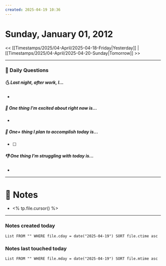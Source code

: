 ```yaml
---
created: 2025-04-19 10:36
---
```

# Sunday, January 01, 2012

<< [[Timestamps/2025/04-April/2025-04-18-Friday|Yesterday]] | [[Timestamps/2025/04-April/2025-04-20-Sunday|Tomorrow]] >>

---
### 📅 Daily Questions
##### 🌜 Last night, after work, I...
- 

##### 🙌 One thing I'm excited about right now is...
- 

##### 🚀 One+ thing I plan to accomplish today is...
- [ ] 

##### 👎 One thing I'm struggling with today is...
- 

---
# 📝 Notes
- <% tp.file.cursor() %>

---
### Notes created today
```dataview
List FROM "" WHERE file.cday = date("2025-04-19") SORT file.ctime asc
```

### Notes last touched today
```dataview
List FROM "" WHERE file.mday = date("2025-04-19") SORT file.mtime asc
```